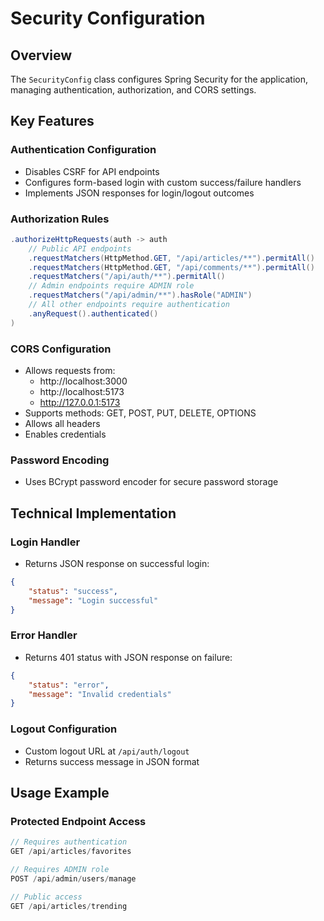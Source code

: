 # Security Configuration

## Overview
The `SecurityConfig` class configures Spring Security for the application, managing authentication, authorization, and CORS settings.

## Key Features

### Authentication Configuration
- Disables CSRF for API endpoints
- Configures form-based login with custom success/failure handlers
- Implements JSON responses for login/logout outcomes

### Authorization Rules
```java
.authorizeHttpRequests(auth -> auth
    // Public API endpoints
    .requestMatchers(HttpMethod.GET, "/api/articles/**").permitAll()
    .requestMatchers(HttpMethod.GET, "/api/comments/**").permitAll()
    .requestMatchers("/api/auth/**").permitAll()
    // Admin endpoints require ADMIN role
    .requestMatchers("/api/admin/**").hasRole("ADMIN")
    // All other endpoints require authentication
    .anyRequest().authenticated()
)
```

### CORS Configuration
- Allows requests from:
  - http://localhost:3000
  - http://localhost:5173
  - http://127.0.0.1:5173
- Supports methods: GET, POST, PUT, DELETE, OPTIONS
- Allows all headers
- Enables credentials

### Password Encoding
- Uses BCrypt password encoder for secure password storage

## Technical Implementation

### Login Handler
- Returns JSON response on successful login:
```json
{
    "status": "success",
    "message": "Login successful"
}
```

### Error Handler
- Returns 401 status with JSON response on failure:
```json
{
    "status": "error",
    "message": "Invalid credentials"
}
```

### Logout Configuration
- Custom logout URL at `/api/auth/logout`
- Returns success message in JSON format

## Usage Example

### Protected Endpoint Access
```java
// Requires authentication
GET /api/articles/favorites

// Requires ADMIN role
POST /api/admin/users/manage

// Public access
GET /api/articles/trending
```
